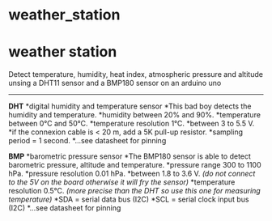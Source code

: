 weather_station
===============

# weather station
Detect temperature, humidity, heat index, atmospheric pressure and altitude unsing a DHT11 sensor and a BMP180 sensor on an arduino uno

---

**DHT**
*digital humidity and temperature sensor
*This bad boy detects the humidity and temperature.
*humidity between 20% and 90%.
*temperature between 0°C and 50°C.
*temperature resolution 1°C.
*between 3 to 5.5 V.
*if the connexion cable is < 20 m, add a 5K pull-up resistor.
*sampling period = 1 second.
*...see datasheet for pinning

**BMP**
*barometric pressure sensor
*The BMP180 sensor is able to detect barometric pressure, altitude and temperature.
*pressure range 300 to 1100 hPa.
*pressure resolution 0.01 hPa.
*between 1.8 to 3.6 V. _(do not connect to the 5V on the board otherwise it will fry the sensor)_
*temperature resolution 0.5°C. _(more precise than the DHT so use this one for measuring temperature)_
*SDA = serial data bus (I2C)
*SCL = serial clock input bus (I2C)
*...see datasheet for pinning
